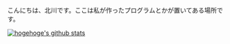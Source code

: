こんにちは、北川です。ここは私が作ったプログラムとかが置いてある場所です。

[![hogehoge's github stats](https://github-readme-stats.vercel.app/api?username=KitagawaFuuga&hide=contribs&count_private=true&show_icons=true&theme=tokyonight)](https://github.com/KitagawaFuuga/) 



<!--
**KitagawaFuuga/KitagawaFuuga** is a ✨ _special_ ✨ repository because its `README.md` (this file) appears on your GitHub profile.

Here are some ideas to get you started:

- 🔭 I’m currently working on ...
- 🌱 I’m currently learning ...
- 👯 I’m looking to collaborate on ...
- 🤔 I’m looking for help with ...
- 💬 Ask me about ...
- 📫 How to reach me: ...
- 😄 Pronouns: ...
- ⚡ Fun fact: ...
-->
